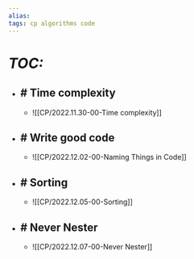 ```yaml
---
alias:
tags: cp algorithms code
---
```


# *TOC:*

- ## \# Time complexity
	- ![[CP/2022.11.30-00-Time complexity]]

- ## \# Write good code
	- ![[CP/2022.12.02-00-Naming Things in Code]]

- ## \# Sorting
	- ![[CP/2022.12.05-00-Sorting]]

- ## \# Never Nester
	- ![[CP/2022.12.07-00-Never Nester]]